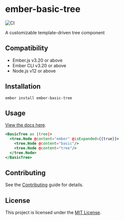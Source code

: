 ember-basic-tree
==============================================================================

![CI](https://github.com/dwickern/ember-basic-tree/workflows/CI/badge.svg)

A customizable template-driven tree component

Compatibility
------------------------------------------------------------------------------

* Ember.js v3.20 or above
* Ember CLI v3.20 or above
* Node.js v12 or above


Installation
------------------------------------------------------------------------------

```
ember install ember-basic-tree
```


Usage
------------------------------------------------------------------------------

[View the docs here](https://dwickern.github.io/ember-basic-tree/).

```hbs
<BasicTree as |tree|>
  <tree.Node @content="ember" @isExpanded={{true}}>
    <tree.Node @content="basic"/>
    <tree.Node @content="tree"/>
  </tree.Node>
</BasicTree>
```

Contributing
------------------------------------------------------------------------------

See the [Contributing](CONTRIBUTING.md) guide for details.


License
------------------------------------------------------------------------------

This project is licensed under the [MIT License](LICENSE.md).
